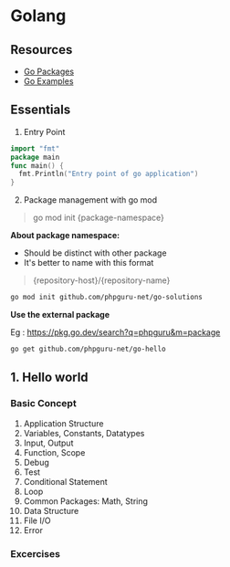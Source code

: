 # Golang

## Resources

- [Go Packages](https://pkg.go.dev)
- [Go Examples](https://dlintw.github.io/gobyexample/public/memory-and-sizeof.html)

## Essentials

1. Entry Point

```go
import "fmt"
package main
func main() {
  fmt.Println("Entry point of go application")
}
```

2. Package management with go mod

> go mod init {package-namespace}

**About package namespace:**

- Should be distinct with other package
- It's better to name with this format

> {repository-host}/{repository-name}

```bash
go mod init github.com/phpguru-net/go-solutions
```

**Use the external package**

Eg : https://pkg.go.dev/search?q=phpguru&m=package

```bash
go get github.com/phpguru-net/go-hello
```

## 1. Hello world

### Basic Concept

1. Application Structure
2. Variables, Constants, Datatypes
3. Input, Output
4. Function, Scope
5. Debug
6. Test
7. Conditional Statement
8. Loop
9. Common Packages: Math, String
10. Data Structure
11. File I/O
12. Error

### Excercises
